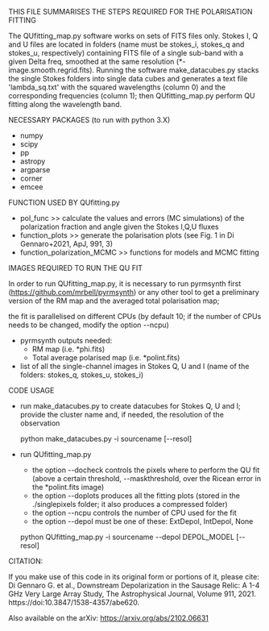 THIS FILE SUMMARISES THE STEPS REQUIRED FOR THE POLARISATION FITTING

The QUfitting_map.py software works on sets of FITS files only. 
Stokes I, Q and U files are located in folders (name must be stokes_i, stokes_q and stokes_u, respectively) 
containing FITS file of a single sub-band with a given Delta freq, smoothed at the same resolution (*-image.smooth.regrid.fits). 
Running the software make_datacubes.py stacks the single Stokes folders into single data cubes 
and generates a text file 'lambda_sq.txt' with the squared wavelengths (column 0) and the corresponding frequencies (column 1);
then QUfitting_map.py perform QU fitting along the wavelength band.


NECESSARY PACKAGES (to run with python 3.X)
- numpy
- scipy
- pp
- astropy
- argparse
- corner
- emcee


FUNCTION USED BY QUfitting.py

- pol_func >> calculate the values and errors (MC simulations) of the polarization fraction and angle given the Stokes I,Q,U fluxes
- function_plots >> generate the polarisation plots (see Fig. 1 in Di Gennaro+2021, ApJ, 991, 3)
- function_polarization_MCMC >> functions for models and MCMC fitting


IMAGES REQUIRED TO RUN THE QU FIT

In order to run QUfitting_map.py, it is necessary to run pyrmsynth first (https://github.com/mrbell/pyrmsynth) or any other tool to get a preliminary version of the RM map and the averaged total polarisation map;

the fit is parallelised on different CPUs (by default 10; if the number of CPUs needs to be changed, modify the option --ncpu)

- pyrmsynth outputs needed: 
  - RM map (i.e. *phi.fits)
  - Total average polarised map (i.e. *polint.fits)
- list of all the single-channel images in Stokes Q, U and I (name of the folders: stokes_q, stokes_u, stokes_i)


CODE USAGE

- run make_datacubes.py to create datacubes for Stokes Q, U and I;
  provide the cluster name and, if needed, the resolution of the observation

  python make_datacubes.py -i sourcename [--resol]

- run QUfitting_map.py
  - the option --docheck controls the pixels where to perform the QU fit (above a certain threshold, --maskthreshold, over the Ricean error in the *polint.fits image)
  - the option --doplots produces all the fitting plots (stored in the ./singlepixels folder; it also produces a compressed folder)
  - the option --ncpu controls the number of CPU used for the fit
  - the option --depol must be one of these: ExtDepol, IntDepol, None

  python QUfitting_map.py -i sourcename --depol DEPOL_MODEL [--resol]


CITATION:

If you make use of this code in its original form or portions of it, please cite:
Di Gennaro G. et al., Downstream Depolarization in the Sausage Relic: A 1-4 GHz Very Large Array Study, The Astrophysical Journal, Volume 911, 2021. https://doi:10.3847/1538-4357/abe620.

Also available on the arXiv: https://arxiv.org/abs/2102.06631 
